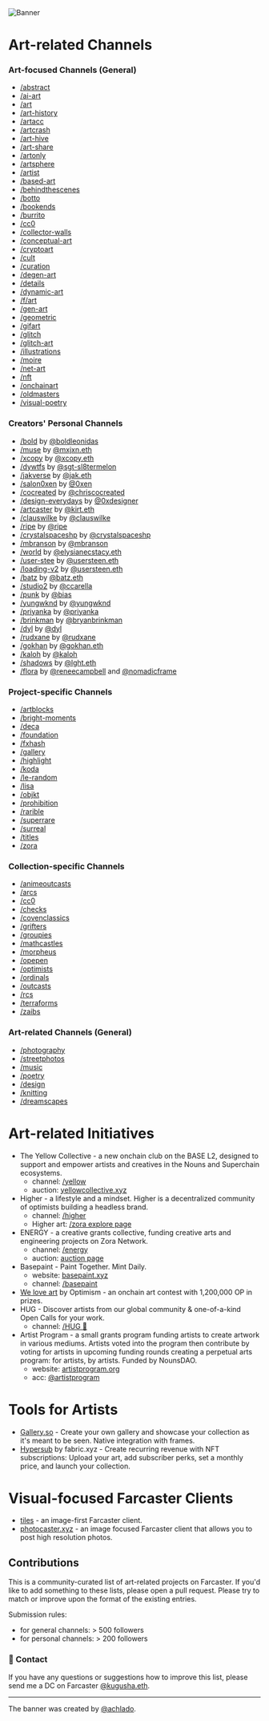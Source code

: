 <img alt="Banner" src="https://github.com/kugusha/art-farcaster/blob/main/banner.jpg?raw=true"> 

# Art-related Channels 
### Art-focused Channels (General)
- [/abstract](https://warpcast.com/~/channel/abstract)
- [/ai-art](https://warpcast.com/~/channel/ai-art)
- [/art](https://warpcast.com/~/channel/art)
- [/art-history](https://warpcast.com/~/channel/arthistory)
- [/artacc](https://warpcast.com/~/channel/artacc)
- [/artcrash](https://warpcast.com/~/channel/artcrush)
- [/art-hive](https://warpcast.com/~/channel/art-hive)
- [/art-share](https://warpcast.com/~/channel/art-share)
- [/artonly](https://warpcast.com/~/channel/artonly)
- [/artsphere](https://warpcast.com/~/channel/artsphere)
- [/artist](https://warpcast.com/~/channel/artist)
- [/based-art](https://warpcast.com/~/channel/based-art)
- [/behindthescenes](https://warpcast.com/~/channel/behindthescenes)
- [/botto](https://warpcast.com/~/channel/botto)
- [/bookends](https://warpcast.com/~/channel/bookends)
- [/burrito](https://warpcast.com/~/channel/burrito)
- [/cc0](https://warpcast.com/~/channel/cc0)
- [/collector-walls](https://warpcast.com/~/channel/collector-walls)
- [/conceptual-art](https://warpcast.com/~/channel/conceptualart)
- [/cryptoart](https://warpcast.com/~/channel/cryptoart)
- [/cult](https://warpcast.com/~/channel/cult)
- [/curation](https://warpcast.com/~/channel/curation)
- [/degen-art](https://warpcast.com/~/channel/degen-art)
- [/details](https://warpcast.com/~/channel/details)
- [/dynamic-art](https://warpcast.com/~/channel/dynamic-art)
- [/f/art](https://warpcast.com/~/channel/fart)
- [/gen-art](https://warpcast.com/~/channel/gen-art)
- [/geometric](https://warpcast.com/~/channel/geometric)
- [/gifart](https://warpcast.com/~/channel/gifart)
- [/glitch](https://warpcast.com/~/channel/glitch)
- [/glitch-art](https://warpcast.com/~/channel/glitch-art)
- [/illustrations](https://warpcast.com/~/channel/illustrations)
- [/moire](https://warpcast.com/~/channel/moire)
- [/net-art](https://warpcast.com/~/channel/net-art)
- [/nft](https://warpcast.com/~/channel/nft)
- [/onchainart](https://warpcast.com/~/channel/onchainart)
- [/oldmasters](https://warpcast.com/~/channel/oldmasters)
- [/visual-poetry](https://warpcast.com/~/channel/visual-poetry)



### Creators' Personal Channels
- [/bold](https://warpcast.com/~/channel/bold) by [@boldleonidas](https://warpcast.com/boldleonidas)
- [/muse](https://warpcast.com/~/channel/muse) by [@mxjxn.eth](https://warpcast.com/mxjxn.eth)
- [/xcopy](https://warpcast.com/~/channel/xcopy) by [@xcopy.eth](https://warpcast.com/xcopy.eth)
- [/dywtfs](https://warpcast.com/~/channel/dywtfs) by [@sgt-sl8termelon](https://warpcast.com/sgt-sl8termelon)
- [/jakverse](https://warpcast.com/~/channel/jakverse) by [@jak.eth](https://warpcast.com/jak.eth)
- [/salon0xen](https://warpcast.com/~/channel/salon0xen) by [@0xen](https://warpcast.com/0xen)
- [/cocreated](/cocreated) by [@chriscocreated](https://warpcast.com/chriscocreated)
- [/design-everydays](https://warpcast.com/~/channel/design-everydays) by [@0xdesigner](https://warpcast.com/0xdesigner)
- [/artcaster](https://warpcast.com/~/channel/artcaster) by [@kirt.eth](https://warpcast.com/myjpeg)
- [/clauswilke](https://warpcast.com/~/channel/clauswilke) by [@clauswilke](https://warpcast.com/clauswilke)
- [/ripe](https://warpcast.com/~/channel/ripe) by [@ripe](https://warpcast.com/ripe)
- [/crystalspaceshp](https://warpcast.com/~/channel/crystalspaceshp) by [@crystalspaceshp](https://warpcast.com/crystalspaceshp)
- [/mbranson](https://warpcast.com/~/channel/mbranson) by [@mbranson](https://warpcast.com/mbranson)
- [/world](https://warpcast.com/~/channel/world) by [@elysianecstacy.eth](https://warpcast.com/elysianecstacy.eth)
- [/user-stee](https://warpcast.com/~/channel/user-steen) by [@usersteen.eth](https://warpcast.com/usersteen.eth)
- [/loading-v2](https://warpcast.com/~/channel/loading-v2) by [@usersteen.eth](https://warpcast.com/usersteen.eth)
- [/batz](https://warpcast.com/~/channel/batz) by [@batz.eth](https://warpcast.com/batz.eth)
- [/studio2](https://warpcast.com/~/channel/studio2) by [@ccarella](https://warpcast.com/ccarella.eth)
- [/punk](https://warpcast.com/~/channel/punk) by [@bias](https://warpcast.com/bias)
- [/yungwknd](https://warpcast.com/~/channel/yungwknd) by [@yungwknd](https://warpcast.com/yungwknd)
- [/priyanka](https://warpcast.com/~/channel/priyanka) by [@priyanka](https://warpcast.com/priyanka)
- [/brinkman](https://warpcast.com/~/channel/brinkman) by [@bryanbrinkman](https://warpcast.com/bryanbrinkman)
- [/dyl](https://warpcast.com/~/channel/dyl) by [@dyl](https://warpcast.com/dyl)
- [/rudxane](https://warpcast.com/~/channel/rudxane) by [@rudxane](https://warpcast.com/rudxane)
- [/gokhan](https://warpcast.com/~/channel/gokhan) by [@gokhan.eth](https://warpcast.com/gokhan.eth)
- [/kaloh](https://warpcast.com/~/channel/kaloh) by [@kaloh](https://warpcast.com/kaloh)
- [/shadows](https://warpcast.com/~/channel/shadows) by [@lght.eth](https://warpcast.com/lght.eth)
- [/flora](https://warpcast.com/~/channel/flora) by [@reneecampbell](https://warpcast.com/reneecampbell) and [@nomadicframe](https://warpcast.com/nomadicframe)


### Project-specific Channels
- [/artblocks](https://warpcast.com/~/channel/artblocks)
- [/bright-moments](https://warpcast.com/~/channel/bright-moments)
- [/deca](https://warpcast.com/~/channel/deca)
- [/foundation](https://warpcast.com/~/channel/foundation)
- [/fxhash](https://warpcast.com/~/channel/fxhash)
- [/gallery](https://warpcast.com/~/channel/gallery)
- [/highlight](https://warpcast.com/~/channel/highlight)
- [/koda](https://warpcast.com/~/channel/koda)
- [/le-random](https://warpcast.com/~/channel/le-random)
- [/lisa](https://warpcast.com/~/channel/lisa)
- [/objkt](https://warpcast.com/~/channel/objkt)
- [/prohibition](https://warpcast.com/~/channel/prohibition)
- [/rarible](https://warpcast.com/~/channel/rarible)
- [/superrare](https://warpcast.com/~/channel/superrare)
- [/surreal](https://warpcast.com/~/channel/surreal)
- [/titles](https://warpcast.com/~/channel/titles)
- [/zora](https://warpcast.com/~/channel/zora)



### Collection-specific Channels
- [/animeoutcasts](https://warpcast.com/~/channel/animeoutcasts)
- [/arcs](https://warpcast.com/~/channel/arcs)
- [/cc0](https://warpcast.com/~/channel/cc0)
- [/checks](https://warpcast.com/~/channel/checks)
- [/covenclassics](https://warpcast.com/~/channel/covenclassics)
- [/grifters](https://warpcast.com/~/channel/grifters)
- [/groupies](https://warpcast.com/~/channel/groupies)
- [/mathcastles](https://warpcast.com/~/channel/mathcastles)
- [/morpheus](https://warpcast.com/~/channel/morpheus)
- [/opepen](https://warpcast.com/~/channel/opepen)
- [/optimists](https://warpcast.com/~/channel/optimists)
- [/ordinals](https://warpcast.com/~/channel/ordinals)
- [/outcasts](https://warpcast.com/~/channel/outcasts)
- [/rcs](https://warpcast.com/~/channel/rcs)
- [/terraforms](https://warpcast.com/~/channel/terraforms)
- [/zaibs](https://warpcast.com/~/channel/zaibs)


### Art-related Channels (General) 
- [/photography](https://warpcast.com/~/channel/photography)
- [/streetphotos](https://warpcast.com/~/channel/streetphotos)
- [/music](https://warpcast.com/~/channel/music)
- [/poetry](https://warpcast.com/~/channel/poetry)
- [/design](https://warpcast.com/~/channel/design)
- [/knitting](https://warpcast.com/~/channel/knitting)
- [/dreamscapes](https://warpcast.com/~/channel/dreamscapes)


# Art-related Initiatives 
- The Yellow Collective - a new onchain club on the BASE L2, designed to support and empower artists and creatives in the Nouns and Superchain ecosystems.
  - channel: [/yellow](https://warpcast.com/~/channel/yellow)
  - auction: [yellowcollective.xyz](https://yellowcollective.xyz)
- Higher - a lifestyle and a mindset. Higher is a decentralized community of optimists building a headless brand. 
  - channel: [/higher](https://warpcast.com/~/channel/higher)
  - Higher art: [/zora explore page](https://zora.co/explore/higher)
- ENERGY - a creative grants collective, funding creative arts and engineering projects on Zora Network.
  - channel: [/energy](https://warpcast.com/~/channel/energy)
  - auction: [auction page](https://nouns.build/dao/zora/0x32297b7416294b1acf404b6148a3c58107ba8afd/76)
- Basepaint - Paint Together. Mint Daily.
  - website: [basepaint.xyz](https://basepaint.xyz/)
  - channel: [/basepaint](https://warpcast.com/~/channel/basepaint) 
- [We love art](https://welovetheart.optimism.io/) by Optimism - an onchain art contest with 1,200,000 OP in prizes.
- HUG - Discover artists from our global community & one-of-a-kind Open Calls for your work. 
  - channel: [/HUG 🤗](https://warpcast.com/~/channel/thehugxyz)
- Artist Program - a small grants program funding artists to create artwork in various mediums. Artists voted into the program then contribute by voting for artists in upcoming funding rounds creating a perpetual arts program: for artists, by artists. Funded by NounsDAO.
  - website: [artistprogram.org](https://www.artistprogram.org/)
  - acc: [@artistprogram](https://warpcast.com/artistprogram)


# Tools for Artists 
- [Gallery.so](https://gallery.so/home) - Create your own gallery and showcase your collection as it's meant to be seen. Native integration with frames.
- [Hypersub](https://hypersub.withfabric.xyz/) by fabric.xyz - Create recurring revenue with NFT subscriptions: Upload your art, add subscriber perks, set a monthly price, and launch your collection.


# Visual-focused Farcaster Clients 
- [tiles](https://www.v0.tiles.cool/channels/art) - an image-first Farcaster client.
- [photocaster.xyz](https://www.photocaster.xyz/) - an image focused Farcaster client that allows you to post high resolution photos.


## Contributions
This is a community-curated list of art-related projects on Farcaster. If you'd like to add something to these lists, please open a pull request. Please try to match or improve upon the format of the existing entries.

Submission rules:
- for general channels: > 500 followers
- for personal channels: > 200 followers


### 💌 Contact 
If you have any questions or suggestions how to improve this list, please send me a DC on Farcaster [@kugusha.eth](https://warpcast.com/kugusha.eth). 

---
The banner was created by [@achlado](https://warpcast.com/achlado).

